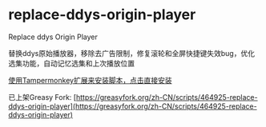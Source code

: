 # replace-ddys-origin-player
Replace ddys Origin Player

替换ddys原始播放器，移除去广告限制，修复滚轮和全屏快捷键失效bug，优化选集功能，自动记忆选集和上次播放位置

[使用Tampermonkey扩展来安装脚本，点击直接安装](https://raw.githubusercontent.com/s0urcelab/replace-ddys-origin-player/master/script.user.js)

已上架Greasy Fork: [https://greasyfork.org/zh-CN/scripts/464925-replace-ddys-origin-player](https://greasyfork.org/zh-CN/scripts/464925-replace-ddys-origin-player)
